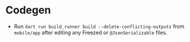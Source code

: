 # Codegen

- Run `dart run build_runner build --delete-conflicting-outputs` from `mobile/app` after editing any Freezed or `@JsonSerializable` files.
